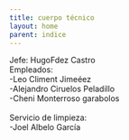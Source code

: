 ```yaml
---
title: cuerpo técnico
layout: home
parent: indice
---
```


Jefe: HugoFdez Castro
<br>
Empleados:
<br>
-Leo Climent Jimeéez
<br>
-Alejandro Ciruelos Peladillo
<br>
-Cheni Monterroso garabolos
<br>
<br>
Servicio de limpieza:
<br>
-Joel Albelo García
